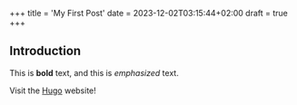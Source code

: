 +++
title = 'My First Post'
date = 2023-12-02T03:15:44+02:00
draft = true
+++
## Introduction

This is **bold** text, and this is *emphasized* text.

Visit the [Hugo](https://gohugo.io) website!
